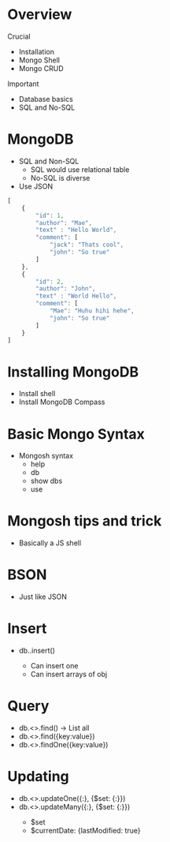 # Overview
Crucial
- Installation
- Mongo Shell
- Mongo CRUD
  
Important
- Database basics
- SQL and No-SQL

# MongoDB
- SQL and Non-SQL
  - SQL would use relational table
  - No-SQL is diverse
- Use JSON
```js
[
    {
        "id": 1,
        "author": "Mae",
        "text" : "Hello World",
        "comment": [
            "jack": "Thats cool",
            "john": "So true"
        ]
    },
    {
        "id": 2,
        "author": "John",
        "text" : "World Hello",
        "comment": [
            "Mae": "Huhu hihi hehe",
            "john": "So true"
        ]
    }
]
```
# Installing MongoDB
- Install shell
- Install MongoDB Compass

# Basic Mongo Syntax
- Mongosh syntax
  - help
  - db
  - show dbs
  - use <dbName>

# Mongosh tips and trick
  - Basically a JS shell

# BSON
- Just like JSON

# Insert
- db.<collection>.insert()
  - Can insert one
  - Can insert arrays of obj 

# Query
- db.<>.find()      -> List all
- db.<>.find({key:value})
- db.<>.findOne({key:value})

# Updating
- db.<>.updateOne({<key>:<value>}, {$set: {<key>:<value>}})
- db.<>.updateMany({<key>:<value>}, {$set: {<key>:<value>}})
  - $set
  - $currentDate: {lastModified: true}